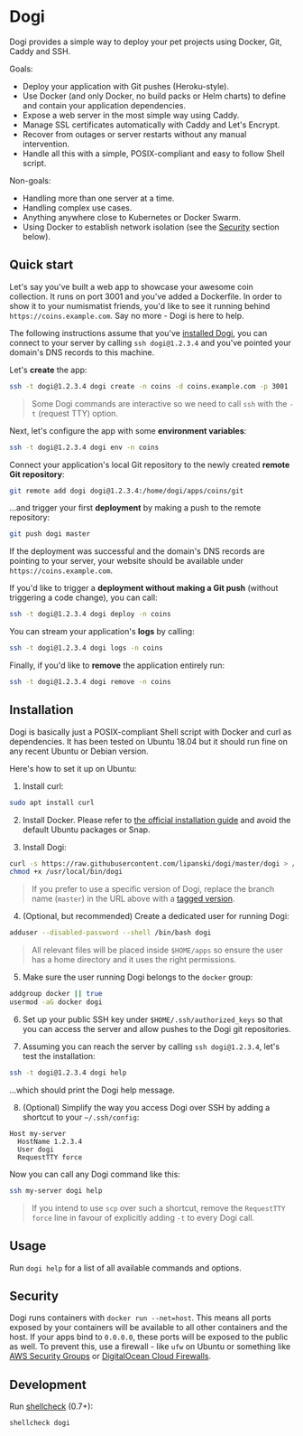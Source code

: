# Dogi

Dogi provides a simple way to deploy your pet projects using Docker, Git, Caddy and SSH.

Goals:

- Deploy your application with Git pushes (Heroku-style).
- Use Docker (and only Docker, no build packs or Helm charts) to define and contain your application dependencies.
- Expose a web server in the most simple way using Caddy.
- Manage SSL certificates automatically with Caddy and Let's Encrypt.
- Recover from outages or server restarts without any manual intervention.
- Handle all this with a simple, POSIX-compliant and easy to follow Shell script.

Non-goals:

- Handling more than one server at a time.
- Handling complex use cases.
- Anything anywhere close to Kubernetes or Docker Swarm.
- Using Docker to establish network isolation (see the [Security](#Security) section below).

## Quick start

Let's say you've built a web app to showcase your awesome coin collection. It runs on port 3001 and you've added a Dockerfile. In order to show it to your numismatist friends, you'd like to see it running behind `https://coins.example.com`. Say no more - Dogi is here to help.

The following instructions assume that you've [installed Dogi](#Installation), you can connect to your server by calling `ssh dogi@1.2.3.4` and you've pointed your domain's DNS records to this machine.

Let's **create** the app:

```sh
ssh -t dogi@1.2.3.4 dogi create -n coins -d coins.example.com -p 3001
```

> Some Dogi commands are interactive so we need to call `ssh` with the `-t` (request TTY) option.

Next, let's configure the app with some **environment variables**:

```sh
ssh -t dogi@1.2.3.4 dogi env -n coins
```

Connect your application's local Git repository to the newly created **remote Git repository**:

```sh
git remote add dogi dogi@1.2.3.4:/home/dogi/apps/coins/git
```

...and trigger your first **deployment** by making a push to the remote repository:

```sh
git push dogi master
```

If the deployment was successful and the domain's DNS records are pointing to your server, your website should be available under `https://coins.example.com`.

If you'd like to trigger a **deployment without making a Git push** (without triggering a code change), you can call:

```sh
ssh -t dogi@1.2.3.4 dogi deploy -n coins
```

You can stream your application's **logs** by calling:

```sh
ssh -t dogi@1.2.3.4 dogi logs -n coins
```

Finally, if you'd like to **remove** the application entirely run:

```sh
ssh -t dogi@1.2.3.4 dogi remove -n coins
```

## Installation

Dogi is basically just a POSIX-compliant Shell script with Docker and curl as dependencies. It has been tested on Ubuntu 18.04 but it should run fine on any recent Ubuntu or Debian version.

Here's how to set it up on Ubuntu:

1. Install curl:

  ```sh
  sudo apt install curl
  ```

2. Install Docker. Please refer to [the official installation guide](https://docs.docker.com/engine/install/ubuntu/) and avoid the default Ubuntu packages or Snap.

3. Install Dogi:

  ```sh
  curl -s https://raw.githubusercontent.com/lipanski/dogi/master/dogi > /usr/local/bin/dogi
  chmod +x /usr/local/bin/dogi
  ```

  > If you prefer to use a specific version of Dogi, replace the branch name (`master`) in the URL above with a [tagged version](https://github.com/lipanski/dogi/releases).

4. (Optional, but recommended) Create a dedicated user for running Dogi:

  ```sh
  adduser --disabled-password --shell /bin/bash dogi
  ```

  > All relevant files will be placed inside `$HOME/apps` so ensure the user has a home directory and it uses the right permissions.

5. Make sure the user running Dogi belongs to the `docker` group:

  ```sh
  addgroup docker || true
  usermod -aG docker dogi
  ``` 	

6. Set up your public SSH key under `$HOME/.ssh/authorized_keys` so that you can access the server and allow pushes to the Dogi git repositories.

7. Assuming you can reach the server by calling `ssh dogi@1.2.3.4`, let's test the installation:

  ```sh
  ssh -t dogi@1.2.3.4 dogi help
  ```

  ...which should print the Dogi help message.

8. (Optional) Simplify the way you access Dogi over SSH by adding a shortcut to your `~/.ssh/config`:

  ```
  Host my-server
    HostName 1.2.3.4
    User dogi
    RequestTTY force
  ```

  Now you can call any Dogi command like this:

  ```sh
  ssh my-server dogi help
  ```

  > If you intend to use `scp` over such a shortcut, remove the `RequestTTY force` line in favour of explicitly adding `-t` to every Dogi call.

## Usage

Run `dogi help` for a list of all available commands and options.

## Security

Dogi runs containers with `docker run --net=host`. This means all ports exposed by your containers will be available to all other containers and the host. If your apps bind to `0.0.0.0`, these ports will be exposed to the public as well. To prevent this, use a firewall - like `ufw` on Ubuntu or something like [AWS Security Groups](https://docs.aws.amazon.com/AWSEC2/latest/UserGuide/ec2-security-groups.html) or [DigitalOcean Cloud Firewalls](https://www.digitalocean.com/docs/networking/firewalls/).

## Development

Run [shellcheck](https://github.com/koalaman/shellcheck) (0.7+):

```sh
shellcheck dogi
```
